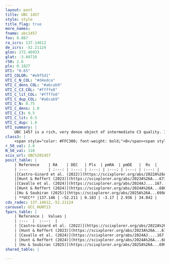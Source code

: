 ```yaml
---
layout: post
title: UBC 1457
style: style
title_flag: true
more_names: 
fname: ubc1457
fov: 0.087
ra_icrs: 137.14612
de_icrs: -52.21124
glon: 272.46933
glat: -3.04716
r50: 2.6
plx: 0.1827
UTI: "0.65"
UTI_COLOR: "#e9f5d1"
UTI_C_N_COL: "#d4edca"
UTI_C_dens_COL: "#a6cab9"
UTI_C_C3_COL: "#ffffe8"
UTI_C_lit_COL: "#ffffe8"
UTI_C_dup_COL: "#a6cab9"
UTI_C_N: 0.75
UTI_C_dens: 1.0
UTI_C_C3: 0.5
UTI_C_lit: 0.5
UTI_C_dup: 1.0
UTI_summary: |
    UBC 1457 is a rich, very dense object of intermediate C3 quality. It was recently reported but it is moderately studied in the literature.
class3: |
    <span style="color: #FFC300; font-weight: bold;">B</span><span style="color: #FFC300; font-weight: bold;">B</span>
r_50_val: 2.6
N_50_val: 110
scix_url: UBC%201457
posit_table: |
    | Reference    | RA    | DEC   | Plx  | pmRA  | pmDE   |  Rv  |
    | :---         | :---: | :---: | :---: | :---: | :---: | :---: |
    |[Castro-Ginard et al. (2022)](https://scixplorer.org/abs/2022A%26A...661A.118C) | 137.15 | -52.23 | 0.18 | -3.18 | 2.93 | 35.88 |
    |[Hunt & Reffert (2023)](https://scixplorer.org/abs/2023A%26A...673A.114H) | 137.146 | -52.213 | 0.191 | -3.163 | 2.948 | 34.526 |
    |[Cavallo et al. (2024)](https://scixplorer.org/abs/2024AJ....167...12C) | 137.164 | -52.224 | 0.191 | -- | -- | -- |
    |[Hunt & Reffert (2024)](https://scixplorer.org/abs/2024A%26A...686A..42H) | 137.146 | -52.213 | 0.191 | -3.163 | 2.948 | 34.526 |
    |[Hu & Soubiran (2025)](https://scixplorer.org/abs/2025A%26A...699A.246H) | 137.164 | -52.224 | -- | -- | -- | -- |
    | **UCC** |137.146 | -52.211 | 0.183 | -3.17 | 2.936 | 34.042 | 
cds_radec: 137.14612,-52.21124
carousel: UCC_HUNT23
fpars_table: |
    | Reference |  Values |
    | :---  |  :---:  |
    | [Castro-Ginard et al. (2022)](https://scixplorer.org/abs/2022A%26A...661A.118C) | `AV=1.723, Dist=5231, logAge=9.214` |
    | [Hunt & Reffert (2023)](https://scixplorer.org/abs/2023A%26A...673A.114H) | `AV50=2.587, diffAV50=1.963, MOD50=13.342, logAge50=8.582` |
    | [Cavallo et al. (2024)](https://scixplorer.org/abs/2024AJ....167...12C) | `AV50=2.91, dMod50=12.92, logAge50=8.82, [Fe/H]50=-0.44` |
    | [Hunt & Reffert (2024)](https://scixplorer.org/abs/2024A%26A...686A..42H) | `MassJ=1465.16` |
    | [Hu & Soubiran (2025)](https://scixplorer.org/abs/2025A%26A...699A.246H) | `MA22=-0.26, MA23f=-0.37, MA23g=-0.17, MZ23=-0.23, MK24=-0.2, MF24=-0.27` |
shared_table: |
    
---
```

